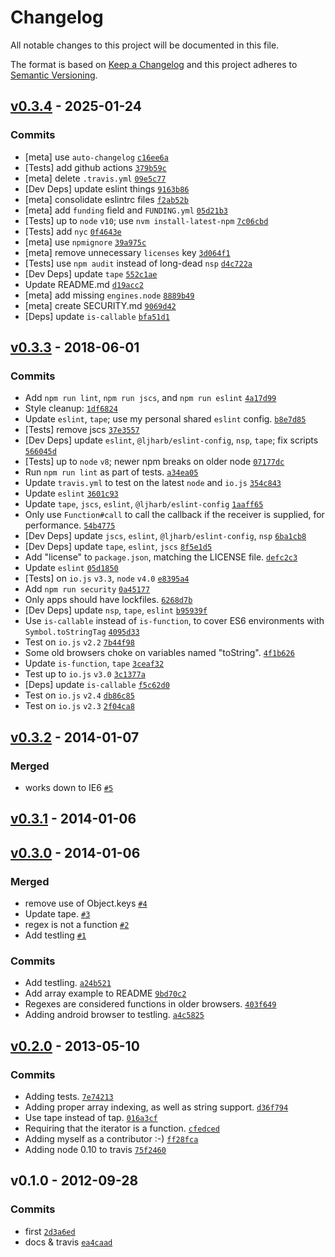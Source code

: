 # Changelog

All notable changes to this project will be documented in this file.

The format is based on [Keep a Changelog](https://keepachangelog.com/en/1.0.0/)
and this project adheres to [Semantic Versioning](https://semver.org/spec/v2.0.0.html).

## [v0.3.4](https://github.com/ljharb/for-each/compare/v0.3.3...v0.3.4) - 2025-01-24

### Commits

- [meta] use `auto-changelog` [`c16ee6a`](https://github.com/ljharb/for-each/commit/c16ee6a125eb3c6d30f626b4b02ec849a63fca28)
- [Tests] add github actions [`379b59c`](https://github.com/ljharb/for-each/commit/379b59c8f282c2281ba668e3e028ad6410afb99b)
- [meta] delete `.travis.yml` [`09e5c77`](https://github.com/ljharb/for-each/commit/09e5c779651215c41bd4727e266a5e7ebb3b0a4d)
- [Dev Deps] update eslint things [`9163b86`](https://github.com/ljharb/for-each/commit/9163b86435be325965f096ac17793a0e783b1c1e)
- [meta] consolidate eslintrc files [`f2ab52b`](https://github.com/ljharb/for-each/commit/f2ab52b6944fe8c1a189957889276950393eddb3)
- [meta] add `funding` field and `FUNDING.yml` [`05d21b3`](https://github.com/ljharb/for-each/commit/05d21b382ccd4627b283d1a31c49935c7d79fd57)
- [Tests] up to `node` `v10`; use `nvm install-latest-npm` [`7c06cbd`](https://github.com/ljharb/for-each/commit/7c06cbdabea81ba029cd466545dea5cb9f24f528)
- [Tests] add `nyc` [`0f4643e`](https://github.com/ljharb/for-each/commit/0f4643e6a572bdc6967a17be8e7b959600edbbd2)
- [meta] use `npmignore` [`39a975c`](https://github.com/ljharb/for-each/commit/39a975c8c6050586b93b5e0a98b20be44d1b38d4)
- [meta] remove unnecessary `licenses` key [`3d064f1`](https://github.com/ljharb/for-each/commit/3d064f12167c12d8e1d1ee1447ee58d8211c63e1)
- [Tests] use `npm audit` instead of long-dead `nsp` [`d4c722a`](https://github.com/ljharb/for-each/commit/d4c722a0f61f61d93965328f436f87421bce9973)
- [Dev Deps] update `tape` [`552c1ae`](https://github.com/ljharb/for-each/commit/552c1ae6a01728ff312d47605dbdb961ef0ccbcc)
- Update README.md [`d19acc2`](https://github.com/ljharb/for-each/commit/d19acc23624eed9d8f59b9fa64e6e3cba638aa52)
- [meta] add missing `engines.node` [`8889b49`](https://github.com/ljharb/for-each/commit/8889b49bd737d7a72c2a515eb2ee39a01c813bac)
- [meta] create SECURITY.md [`9069d42`](https://github.com/ljharb/for-each/commit/9069d42d245b02ae7c5f0c193fceb55427436e4e)
- [Deps] update `is-callable` [`bfa51d1`](https://github.com/ljharb/for-each/commit/bfa51d18018477843147bcdcc6cc63eb045151f5)

## [v0.3.3](https://github.com/ljharb/for-each/compare/v0.3.2...v0.3.3) - 2018-06-01

### Commits

- Add `npm run lint`, `npm run jscs`, and `npm run eslint` [`4a17d99`](https://github.com/ljharb/for-each/commit/4a17d99d7397dd2356530d238e0e6c37ef34a1d5)
- Style cleanup: [`1df6824`](https://github.com/ljharb/for-each/commit/1df6824d96bfc293c0c9e6b78143b602c8d94986)
- Update `eslint`, `tape`; use my personal shared `eslint` config. [`b8e7d85`](https://github.com/ljharb/for-each/commit/b8e7d850ec9010a7171d34297f7af74b90f28aac)
- [Tests] remove jscs [`37e3557`](https://github.com/ljharb/for-each/commit/37e355784b4261dcf5004158a72c4b8a6c6c524f)
- [Dev Deps] update `eslint`, `@ljharb/eslint-config`, `nsp`, `tape`; fix scripts [`566045d`](https://github.com/ljharb/for-each/commit/566045d84f2ee5dff7cc14805c4fdb1d13d2624d)
- [Tests] up to `node` `v8`; newer npm breaks on older node [`07177dc`](https://github.com/ljharb/for-each/commit/07177dc9c8419b2a887c727ec576189a7c8e7837)
- Run `npm run lint` as part of tests. [`a34ea05`](https://github.com/ljharb/for-each/commit/a34ea05f729e0987007670d5693e093c56865ef6)
- Update `travis.yml` to test on the latest `node` and `io.js` [`354c843`](https://github.com/ljharb/for-each/commit/354c8434a166c7095c613e818c8d542fd1e2d630)
- Update `eslint` [`3601c93`](https://github.com/ljharb/for-each/commit/3601c9348e2cfb29ed3cfee352c2c95d4a8de87f)
- Update `tape`, `jscs`, `eslint`, `@ljharb/eslint-config` [`1aaff65`](https://github.com/ljharb/for-each/commit/1aaff65a55d8a054561251c6a2501c4dc42e1f99)
- Only use `Function#call` to call the callback if the receiver is supplied, for performance. [`54b4775`](https://github.com/ljharb/for-each/commit/54b477571b4d7c11edccafd94f2e16380892ee5d)
- [Dev Deps] update `jscs`, `eslint`, `@ljharb/eslint-config`, `nsp` [`6ba1cb8`](https://github.com/ljharb/for-each/commit/6ba1cb8a708e84ba4bb4067d31549829ec579d92)
- [Dev Deps] update `tape`, `eslint`, `jscs` [`8f5e1d5`](https://github.com/ljharb/for-each/commit/8f5e1d5fcabaf3abaa6ce2d3e6dd095f0dedfc4e)
- Add "license" to `package.json`, matching the LICENSE file. [`defc2c3`](https://github.com/ljharb/for-each/commit/defc2c35ffa7c9d4fbcf846f28b436f0083a381c)
- Update `eslint` [`05d1850`](https://github.com/ljharb/for-each/commit/05d18503dd0ec709f93df5c905bd2d0ce51323c3)
- [Tests] on `io.js` `v3.3`, `node` `v4.0` [`e8395a4`](https://github.com/ljharb/for-each/commit/e8395a43feef399299839c8d466ddd9dca0c3268)
- Add `npm run security` [`0a45177`](https://github.com/ljharb/for-each/commit/0a45177290b1de71094ddd322ef4a504458e901d)
- Only apps should have lockfiles. [`6268d7b`](https://github.com/ljharb/for-each/commit/6268d7b39edd06ef5a283c7afdb6c823077db777)
- [Dev Deps] update `nsp`, `tape`, `eslint` [`b95939f`](https://github.com/ljharb/for-each/commit/b95939f66a3dad590b3bc42c53535e77c1bfc114)
- Use `is-callable` instead of `is-function`, to cover ES6 environments with `Symbol.toStringTag` [`4095d33`](https://github.com/ljharb/for-each/commit/4095d334581c1caee92f595c299ffc479806dc3f)
- Test on `io.js` `v2.2` [`7b44f98`](https://github.com/ljharb/for-each/commit/7b44f98c217291a92385ddd3903d4974e049d762)
- Some old browsers choke on variables named "toString". [`4f1b626`](https://github.com/ljharb/for-each/commit/4f1b626eb91fcdc0e9018472a702aea713799190)
- Update `is-function`, `tape` [`3ceaf32`](https://github.com/ljharb/for-each/commit/3ceaf3240ef7d1b261cf510eb932cf540291187b)
- Test up to `io.js` `v3.0` [`3c1377a`](https://github.com/ljharb/for-each/commit/3c1377a31adf003323f4846a97e8f7c8fd51b5d2)
- [Deps] update `is-callable` [`f5c62d0`](https://github.com/ljharb/for-each/commit/f5c62d034b582a15bcb1f1cadace4e9c84f1780a)
- Test on `io.js` `v2.4` [`db86c85`](https://github.com/ljharb/for-each/commit/db86c85641d053a1dc4e570e8c8afbea915f78c0)
- Test on `io.js` `v2.3` [`2f04ca8`](https://github.com/ljharb/for-each/commit/2f04ca885adb4a8ccca658739f771a7f78522d03)

## [v0.3.2](https://github.com/ljharb/for-each/compare/v0.3.1...v0.3.2) - 2014-01-07

### Merged

- works down to IE6 [`#5`](https://github.com/ljharb/for-each/pull/5)

## [v0.3.1](https://github.com/ljharb/for-each/compare/v0.3.0...v0.3.1) - 2014-01-06

## [v0.3.0](https://github.com/ljharb/for-each/compare/v0.2.0...v0.3.0) - 2014-01-06

### Merged

- remove use of Object.keys [`#4`](https://github.com/ljharb/for-each/pull/4)
- Update tape. [`#3`](https://github.com/ljharb/for-each/pull/3)
- regex is not a function [`#2`](https://github.com/ljharb/for-each/pull/2)
- Add testling [`#1`](https://github.com/ljharb/for-each/pull/1)

### Commits

- Add testling. [`a24b521`](https://github.com/ljharb/for-each/commit/a24b52111937d509a3b5f58106c8835283de7146)
- Add array example to README [`9bd70c2`](https://github.com/ljharb/for-each/commit/9bd70c2ceafddfc734a80e0fea2bbac00afa963a)
- Regexes are considered functions in older browsers. [`403f649`](https://github.com/ljharb/for-each/commit/403f6490f903984adea1771af29c41fd2b1e4b64)
- Adding android browser to testling. [`a4c5825`](https://github.com/ljharb/for-each/commit/a4c5825bf8abd13589b9a9662c9d3deaf89cbf66)

## [v0.2.0](https://github.com/ljharb/for-each/compare/v0.1.0...v0.2.0) - 2013-05-10

### Commits

- Adding tests. [`7e74213`](https://github.com/ljharb/for-each/commit/7e74213d1b5d01b19249c3e3037302bd7fc74f1c)
- Adding proper array indexing, as well as string support. [`d36f794`](https://github.com/ljharb/for-each/commit/d36f794d6c0c5696bf1e4f8e79ae667858dfc11b)
- Use tape instead of tap. [`016a3cf`](https://github.com/ljharb/for-each/commit/016a3cf706c78037384d4c378b2ebe6e702cbb02)
- Requiring that the iterator is a function. [`cfedced`](https://github.com/ljharb/for-each/commit/cfedceda15ea2f7eb4acf079fb90ce17ec7da664)
- Adding myself as a contributor :-) [`ff28fca`](https://github.com/ljharb/for-each/commit/ff28fca8ec30f6fdbb7af87c74ed35688e60d07a)
- Adding node 0.10 to travis [`75f2460`](https://github.com/ljharb/for-each/commit/75f2460343d3ea58f91dad45f2eda478e3a4e412)

## v0.1.0 - 2012-09-28

### Commits

- first [`2d3a6ed`](https://github.com/ljharb/for-each/commit/2d3a6ed63036455847937cf00bec56b59ab36a9d)
- docs & travis [`ea4caad`](https://github.com/ljharb/for-each/commit/ea4caad8a8768992dcce29998e226484beed841c)
